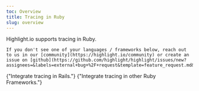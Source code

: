 ```yaml
---
toc: Overview
title: Tracing in Ruby
slug: overview
---
```


Highlight.io supports tracing in Ruby.

```hint
If you don't see one of your languages / frameworks below, reach out to us in our [community](https://highlight.io/community) or create an issue on [github](https://github.com/highlight/highlight/issues/new?assignees=&labels=external+bug+%2F+request&template=feature_request.md&title=).
```

<DocsCardGroup>
    <DocsCard title="Rails" href="./rails.md">
        {"Integrate tracing in Rails."}
    </DocsCard>
    <DocsCard title="Other Ruby Frameworks" href="./other.md">
        {"Integrate tracing in other Ruby Frameworks."}
    </DocsCard>
</DocsCardGroup>
